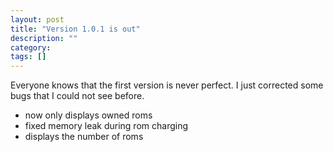 ```yaml
---
layout: post
title: "Version 1.0.1 is out"
description: ""
category: 
tags: []
---
```

Everyone knows that the first version is never perfect. I just corrected some bugs that I could not see before.

- now only displays owned roms
- fixed memory leak during rom charging
- displays the number of roms
